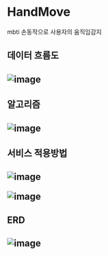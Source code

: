 # HandMove
mbti 손동작으로 사용자의 움직임감지

<h2>데이터 흐름도<h2>
  
![image](https://user-images.githubusercontent.com/79887255/182769646-ff2fc69c-53ff-4b4b-9f5b-da08d55ec669.png)

<h2>알고리즘<h2>
  
![image](https://user-images.githubusercontent.com/79887255/182769749-262452b0-5966-44c5-b36b-c02b4d00af08.png)

<h2>서비스 적용방법<h2>
  
![image](https://user-images.githubusercontent.com/79887255/182769817-4610cea9-e51c-4449-81fe-8bf50965a5e5.png)

  
![image](https://user-images.githubusercontent.com/79887255/182770017-dedd8570-b96c-418b-84bf-46f3286f7bdc.png)

  
<h2> ERD <h2>

![image](https://user-images.githubusercontent.com/79887255/182770128-0124b1d5-4ec5-400e-87b5-ff09f83b6ce5.png)
